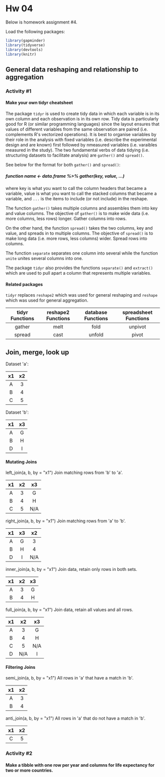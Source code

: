 Hw 04
================

Below is homework assignment \#4.

Load the following packages:

``` r
library(gapminder)
library(tidyverse)
library(devtools)
library(knitr)
```

General data reshaping and relationship to aggregation
------------------------------------------------------

### Activity \#1

#### Make your own tidyr cheatsheet

The package `tidyr` is used to create tidy data in which each variable is in its own column and each observation is in its own row. Tidy data is particularly good for R (or similar programming languages) since the layout ensures that values of different variables from the same observation are paired (i.e. complements R's vectorized operations). It is best to organise variables by their role in the analysis with fixed variables (i.e. describe the experimental design and are known) first followed by nmeasured variables (i.e. varaibles measured in the study). The two fundamental verbs of data tidying (i.e. structuring datasets to facilitate analysis) are `gather()` and `spread()`.

See below for the format for both `gather()` and `spread()`:

##### function name &lt;- data.frame %&gt;% gather(key, value, ...)

where key is what you want to call the column headers that became a variable, value is what you want to call the stacked columns that became a variable, and `...` is the items to include (or not include) in the reshape.

The function `gather()` takes multiple columns and assembles them into key and value columns. The objective of `gather()` is to make wide data (i.e. more columns, less rows) longer. Gather columns into rows.

On the other hand, the function `spread()` takes the two columns, key and value, and spreads in to multiple columns. The objective of `spread()` is to make long data (i.e. more rows, less columns) wider. Spread rows into columns.

The function `separate` separates one column into several while the function `unite` unites several columns into one.

The package `tidyr` also provides the functions `separate()` and `extract()` which are used to pull apart a column that represents multiple variables.

#### Related packages

`tidyr` replaces `reshape2` which was used for general reshaping and `reshape` which was used for general aggregation.

| tidyr Functions | reshape2 Functions | database Functions | spreadsheet Functions |
|:---------------:|:------------------:|:------------------:|:---------------------:|
|      gather     |        melt        |        fold        |        unpivot        |
|      spread     |        cast        |       unfold       |         pivot         |

Join, merge, look up
--------------------

Dataset 'a':

|  x1 |  x2 |
|:---:|:---:|
|  A  |  3  |
|  B  |  4  |
|  C  |  5  |

Dataset 'b':

|  x1 |  x3 |
|:---:|:---:|
|  A  |  G  |
|  B  |  H  |
|  D  |  I  |

#### Mutating Joins

left\_join(a, b, by = "x1") Join matching rows from 'b' to 'a'.

|  x1 |  x2 |  x3 |
|:---:|:---:|:---:|
|  A  |  3  |  G  |
|  B  |  4  |  H  |
|  C  |  5  | N/A |

right\_join(a, b, by = "x1") Join matching rows from 'a' to 'b'.

|  x1 |  x3 |  x2 |
|:---:|:---:|:---:|
|  A  |  G  |  3  |
|  B  |  H  |  4  |
|  D  |  I  | N/A |

inner\_join(a, b, by = "x1") Join data, retain only rows in both sets.

|  x1 |  x2 |  x3 |
|:---:|:---:|:---:|
|  A  |  3  |  G  |
|  B  |  4  |  H  |

full\_join(a, b, by = "x1") Join data, retain all values and all rows.

|  x1 |  x2 |  x3 |
|:---:|:---:|:---:|
|  A  |  3  |  G  |
|  B  |  4  |  H  |
|  C  |  5  | N/A |
|  D  | N/A |  I  |

#### Filtering Joins

semi\_join(a, b, by = "x1") All rows in 'a' that have a match in 'b'.

|  x1 |  x2 |
|:---:|:---:|
|  A  |  3  |
|  B  |  4  |

anti\_join(a, b, by = "x1") All rows in 'a' that do not have a match in 'b'.

|  x1 |  x2 |
|:---:|:---:|
|  C  |  5  |

### Activity \#2

#### Make a tibble with one row per year and columns for life expectancy for two or more countries.
